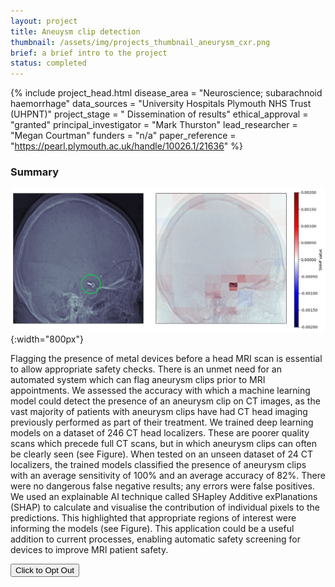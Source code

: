```yaml
---
layout: project
title: Aneuysm clip detection
thumbnail: /assets/img/projects_thumbnail_aneurysm_cxr.png
brief: a brief intro to the project
status: completed
---
```



{% include project_head.html 
disease_area = "Neuroscience; subarachnoid haemorrhage"
data_sources = "University Hospitals Plymouth NHS Trust (UHPNT)"
project_stage = " Dissemination of results"
ethical_approval = "granted"
principal_investigator = "Mark Thurston"
lead_researcher = "Megan Courtman"
funders = "n/a"
paper_reference = "https://pearl.plymouth.ac.uk/handle/10026.1/21636"
%}


### Summary


![project_img_ces](/assets/img/project_img_ces.png){:width="800px"}

Flagging the presence of metal devices before a head MRI scan is essential to allow appropriate safety checks. There is an unmet need for an automated system which can flag aneurysm clips prior to MRI appointments. We assessed the accuracy with which a machine learning model could detect the presence of an aneurysm clip on CT images, as the vast majority of patients with aneurysm clips have had CT head imaging previously performed as part of their treatment. We trained deep learning models on a dataset of 246 CT head localizers. These are poorer quality scans which precede full CT scans, but in which aneurysm clips can often be clearly seen (see Figure). When tested on an unseen dataset of 24 CT localizers, the trained models classified the presence of aneurysm clips with an average sensitivity of 100% and an average accuracy of 82%. There were no dangerous false negative results; any errors were false positives. We used an explainable AI technique called SHapley Additive exPlanations (SHAP) to calculate and visualise the contribution of individual pixels to the predictions. This highlighted that appropriate regions of interest were informing the models (see Figure). This application could be a useful addition to current processes, enabling automatic safety screening for devices to improve MRI patient safety.


<a href="{% link pages/optout.md%}">
 <button type="button" class="btn btn-primary btn-lg btn-block">Click to Opt Out</button> 
</a>

